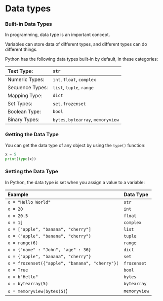 # Data types

### Built-in Data Types

In programming, data type is an important concept.

Variables can store data of different types, and different types can do different things.

Python has the following data types built-in by default, in these categories:

| Text Type: | `str` |
| :--- | :--- |
| Numeric Types: | `int`, `float`, `complex` |
| Sequence Types: | `list`, `tuple`, `range` |
| Mapping Type: | `dict` |
| Set Types: | `set`, `frozenset` |
| Boolean Type: | `bool` |
| Binary Types: | `bytes`, `bytearray`, `memoryview` |

### Getting the Data Type

You can get the data type of any object by using the `type()` function:

```python
x = 5
print(type(x))
```

### Setting the Data Type

In Python, the data type is set when you assign a value to a variable:

| Example | Data Type |
| :--- | :--- |
| `x = "Hello World"` | `str` |
| `x = 20` | `int` |
| `x = 20.5` | `float` |
| `x = 1j` | `complex` |
| `x = ["apple", "banana", "cherry"]` | `list` |
| `x = ("apple", "banana", "cherry")` | `tuple` |
| `x = range(6)` | `range` |
| `x = {"name" : "John", "age" : 36}` | `dict` |
| `x = {"apple", "banana", "cherry"}` | `set` |
| `x = frozenset({"apple", "banana", "cherry"})` | `frozenset` |
| `x = True` | `bool` |
| `x = b"Hello"` | `bytes` |
| `x = bytearray(5)` | `bytearray` |
| `x = memoryview(bytes(5)`\) | `memoryview` |

